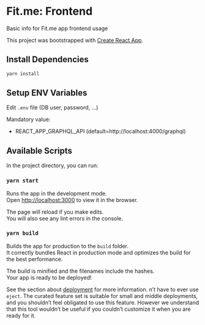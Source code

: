 # Fit.me: Frontend

Basic info for Fit.me app frontend usage

This project was bootstrapped with [Create React App](https://github.com/facebook/create-react-app).

## Install Dependencies

```bash
yarn install
```

## Setup ENV Variables

Edit `.env` file (DB user, password, ...)

Mandatory value:
- REACT_APP_GRAPHQL_API (default=http://localhost:4000/graphql)

## Available Scripts

In the project directory, you can run:

### `yarn start`

Runs the app in the development mode.\
Open [http://localhost:3000](http://localhost:3000) to view it in the browser.

The page will reload if you make edits.\
You will also see any lint errors in the console.

### `yarn build`

Builds the app for production to the `build` folder.\
It correctly bundles React in production mode and optimizes the build for the best performance.

The build is minified and the filenames include the hashes.\
Your app is ready to be deployed!

See the section about [deployment](https://facebook.github.io/create-react-app/docs/deployment) for more information.
n’t have to ever use `eject`. The curated feature set is suitable for small and middle deployments, and you shouldn’t feel obligated to use this feature. However we understand that this tool wouldn’t be useful if you couldn’t customize it when you are ready for it.
